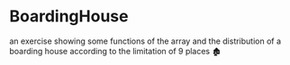 # BoardingHouse
an exercise showing some functions of the array and
the distribution of a boarding house according to the limitation of 9 places 🏚️
